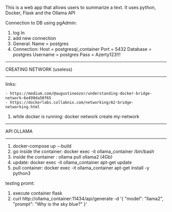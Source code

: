This is a web app that allows users to summarize a text.
It uses python, Docker, Flask and the Ollama API


Connection to DB using pgAdmin:

1) log In
2) add new connection
3) General:
    Name = postgres
4) Connection:
    Host = postgresql_container
    Port = 5432
    Database = postgres
    Username = postgres
    Pass = Azerty123!!!


**************************
CREATING NETWORK (useless)
**************************
links:

    - https://medium.com/@augustineozor/understanding-docker-bridge-network-6e499da50f65
    - https://dockerlabs.collabnix.com/networking/A2-bridge-networking.html

1) while docker is running: docker network create my-network


*****************
   API OLLAMA
*****************

1) docker-compose up --build
2) go inside the container: docker exec -it ollama_container /bin/bash
3) inside the container :   ollama pull ollama2 (4Gb)
4) update:                  docker exec -it ollama_container apt-get update
5) pull container:          docker exec -it ollama_container apt-get install -y python3


testing promt:

1) execute container flask
2) curl http://ollama_container:11434/api/generate -d '{
  "model": "llama2",
  "prompt": "Why is the sky blue?"
    }'